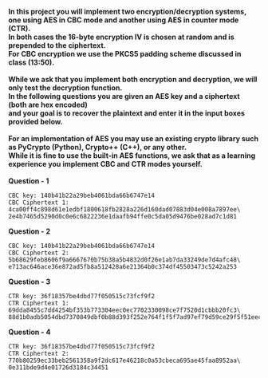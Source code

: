 <b>In this project you will implement two encryption/decryption systems, <br>
one using AES in CBC mode and another using AES in counter mode (CTR). <br>
In both cases the 16-byte encryption IV is chosen at random and is prepended to the ciphertext. <br> 
For CBC encryption we use the PKCS5 padding scheme discussed in class (13:50). <br>
<br>
While we ask that you implement both encryption and decryption, we will only test the decryption function. <br>
In the following questions you are given an AES key and a ciphertext (both are hex encoded) <br>
and your goal is to recover the plaintext and enter it in the input boxes provided below. <br>
<br>
For an implementation of AES you may use an existing crypto library such as PyCrypto (Python), Crypto++ (C++), or any other. <br>
While it is fine to use the built-in AES functions, we ask that as a learning experience you implement CBC and CTR modes yourself.
</b><br> <br>
<b>Question - 1 </b>
```
CBC key: 140b41b22a29beb4061bda66b6747e14
CBC Ciphertext 1: 
4ca00ff4c898d61e1edbf1800618fb2828a226d160dad07883d04e008a7897ee\ 
2e4b7465d5290d0c0e6c6822236e1daafb94ffe0c5da05d9476be028ad7c1d81
```
<b>Question - 2</b>
```
CBC key: 140b41b22a29beb4061bda66b6747e14
CBC Ciphertext 2:
5b68629feb8606f9a6667670b75b38a5b4832d0f26e1ab7da33249de7d4afc48\
e713ac646ace36e872ad5fb8a512428a6e21364b0c374df45503473c5242a253
```
<b>Question - 3</b>
```
CTR key: 36f18357be4dbd77f050515c73fcf9f2
CTR Ciphertext 1: 
69dda8455c7dd4254bf353b773304eec0ec7702330098ce7f7520d1cbbb20fc3\ 
88d1b0adb5054dbd7370849dbf0b88d393f252e764f1f5f7ad97ef79d59ce29f5f51eeca32eabedd9afa9329
```
<b>Question - 4</b>
```
CTR key: 36f18357be4dbd77f050515c73fcf9f2
CTR Ciphertext 2: 
770b80259ec33beb2561358a9f2dc617e46218c0a53cbeca695ae45faa8952aa\ 
0e311bde9d4e01726d3184c34451
```
